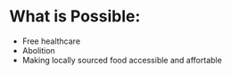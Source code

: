 # What is Possible:

* Free healthcare
* Abolition
* Making locally sourced food accessible and affortable 

